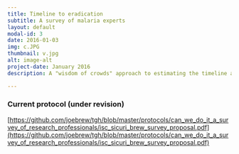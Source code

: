 ```yaml
---
title: Timeline to eradication
subtitle: A survey of malaria experts
layout: default
modal-id: 3
date: 2016-01-03
img: c.JPG
thumbnail: v.jpg
alt: image-alt
project-date: January 2016
description: A "wisdom of crowds" approach to estimating the timeline and obstacles related to the eradication of malaria.

---
```


### Current protocol (under revision)

[https://github.com/joebrew/tgh/blob/master/protocols/can_we_do_it_a_survey_of_research_professionals/isc_sicuri_brew_survey_proposal.pdf](https://github.com/joebrew/tgh/blob/master/protocols/can_we_do_it_a_survey_of_research_professionals/isc_sicuri_brew_survey_proposal.pdf)
